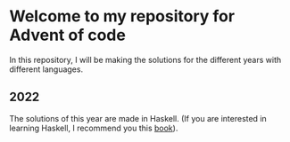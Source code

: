 # Welcome to my repository for Advent of code

In this repository, I will be making the solutions for the different years with different languages.

## 2022

The solutions of this year are made in Haskell. (If you are interested in learning Haskell, I recommend you this [book](http://learnyouahaskell.com/)).
